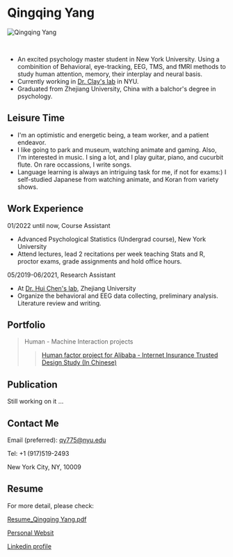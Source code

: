 # Qingqing Yang

![Qingqing Yang](https://user-images.githubusercontent.com/93237538/147696234-b68ef92c-b234-4b55-8cde-189b6b5db74e.jpg) 

<br>

- An excited psychology master student in New York University. Using a combinition of Behavioral, eye-tracking, EEG, TMS, and fMRI methods to study human attention, memory, their interplay and neural basis.
- Currently working in [Dr. Clay's lab](https://www.clayspacelab.com/) in NYU.
- Graduated from Zhejiang University, China with a balchor's degree in psychology. 

## Leisure Time
- I'm an optimistic and energetic being, a team worker, and a patient endeavor.
- I like going to park and museum, watching animate and gaming. Also, I'm interested in music. I sing a lot, and I play guitar, piano, and cucurbit  flute. On rare occassions, I write songs. 
- Language learning is always an intriguing task for me, if not for exams:) I self-studied Japanese from watching animate, and Koran from variety shows.

## Work Experience
01/2022 until now, Course Assistant
- Advanced Psychological Statistics (Undergrad course), New York University
- Attend lectures, lead 2 recitations per week teaching Stats and R, proctor exams, grade assignments and hold office hours.

05/2019-06/2021, Research Assistant
- At [Dr. Hui Chen's lab](https://person.zju.edu.cn/en/huichen), Zhejiang University
- Organize the behavioral and EEG data collecting, preliminary analysis. Literature review and writing.

## Portfolio
> Human - Machine Interaction projects
>>[Human factor project for Alibaba - Internet Insurance Trusted Design Study (In Chinese)](https://drive.google.com/drive/folders/14pu_ETkQ24Rs9tYPb57pn0p-cZcRq_AQ?usp=sharing)

## Publication
  Still working on it ...
<br>

## Contact Me
Email (preferred): qy775@nyu.edu
<br>

Tel: +1 (917)519-2493
<br>

New York City, NY, 10009
<br>

## Resume
  For more detail, please check:
  
  [Resume_Qingqing Yang.pdf](https://github.com/Qingqing-Yang-177/Qingqing-Yang-177.GitHub.io/files/7963942/Resume_Qingqing.Yang.pdf)
  <br>
  
  [Personal Websit](https://qingqing-yang-177.github.io/)
  <br>
  
  [Linkedin profile](https://www.linkedin.com/in/qingqing-yang-4a1383221)
  <br>
